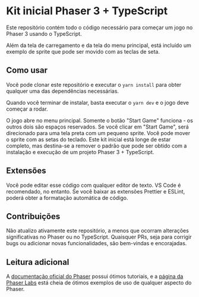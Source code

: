 # Kit inicial Phaser 3 + TypeScript

Este repositório contém todo o código necessário para começar um jogo no Phaser 3 usando o TypeScript.

Além da tela de carregamento e da tela do menu principal, está incluído um exemplo de sprite que pode ser movido com as teclas de seta.

## Como usar

Você pode clonar este repositório e executar o `yarn install` para obter qualquer uma das dependências necessárias.

Quando você terminar de instalar, basta executar o `yarn dev` e o jogo deve começar a rodar.

O jogo abre no menu principal. Somente o botão "Start Game" funciona - os outros dois são espaços reservados. Se você clicar em "Start Game", será direcionado para uma tela preta com um pequeno sprite. Você pode mover o sprite com as setas do teclado. Este kit inicial está longe de estar completo, mas destina-se a remover o padrão que pode ser obtido com a instalação e execução de um projeto Phaser 3 + TypeScript.

## Extensões

Você pode editar esse código com qualquer editor de texto. VS Code é recomendado, no entanto. Se você baixar as extensões Prettier e ESLint, poderá obter a formatação automática de código.

## Contribuições

Não atualizo ativamente este repositório, a menos que ocorram alterações significativas no Phaser ou no TypeScript. Quaisquer PRs, seja para corrigir bugs ou adicionar novas funcionalidades, são bem-vindas e encorajadas.

## Leitura adicional

A [documentação oficial do Phaser](https://phaser.io/learn) possui ótimos tutoriais, e a [página da Phaser Labs](https://labs.phaser.io/) está cheia de ótimos exemplos de uso de qualquer aspecto do Phaser.
